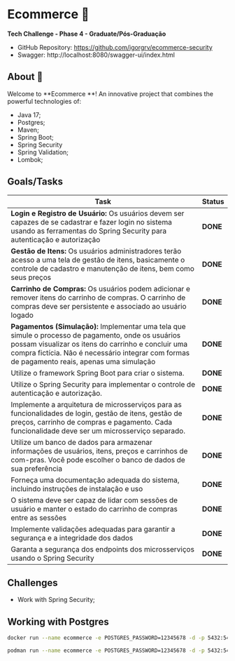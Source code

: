 # Ecommerce  :convenience_store:
**Tech Challenge - Phase 4 - Graduate/Pós-Graduação**

* GitHub Repository: https://github.com/igorgrv/ecommerce-security
* Swagger: http://localhost:8080/swagger-ui/index.html


## About :book:

Welcome to **Ecommerce **! An innovative project that combines the powerful technologies of:

* Java 17;
* Postgres;
* Maven;
* Spring Boot;
* Spring Security
* Spring Validation;
* Lombok;



## Goals/Tasks

| Task                                                         | Status   |
| ------------------------------------------------------------ | -------- |
| **Login e Registro de Usuário:** Os usuários devem ser capazes de se cadastrar e fazer login no sistema  usando as ferramentas do Spring Security para autenticação e autorização | **DONE** |
| **Gestão de Itens:** Os usuários administradores terão acesso a uma tela de gestão de itens, basicamente o controle de cadastro e manutenção de itens, bem como seus preços | **DONE** |
| **Carrinho de Compras:** Os usuários podem adicionar e remover itens do carrinho de compras. O carrinho de compras deve ser persistente e associado ao usuário logado | **DONE** |
| **Pagamentos (Simulação):** Implementar uma tela que simule o processo de pagamento, onde os usuários possam visualizar os itens do carrinho e concluir uma compra fictícia. Não é necessário integrar com formas de pagamento reais, apenas uma simulação | **DONE** |
| Utilize o framework Spring Boot para criar o sistema.        | **DONE** |
| Utilize o Spring Security para implementar o controle de autenticação e autorização. | **DONE** |
| Implemente a arquitetura de microsserviços para as funcionalidades de login, gestão de itens, gestão de preços, carrinho de compras e pagamento. Cada funcionalidade deve ser um microsserviço separado. | **DONE** |
| Utilize um banco de dados para armazenar informações de usuários, itens, preços e carrinhos de com-pras. Você pode escolher o banco de dados de sua preferência | **DONE** |
| Forneça uma documentação adequada do sistema, incluindo instruções de instalação e uso | **DONE** |
| O sistema deve ser capaz de lidar com sessões de usuário e manter o estado do carrinho de compras entre as sessões | **DONE** |
| Implemente validações adequadas para garantir a segurança e a integridade dos dad﻿﻿﻿os | **DONE** |
| Garanta a segurança dos endpoints dos microsserviços usando o Spring Security | **DONE** |



## Challenges

* Work with Spring Security;

## Working with Postgres

```bash
docker run --name ecommerce -e POSTGRES_PASSWORD=12345678 -d -p 5432:5432 postgres

podman run --name ecommerce -e POSTGRES_PASSWORD=12345678 -d -p 5432:5432 postgres
```
